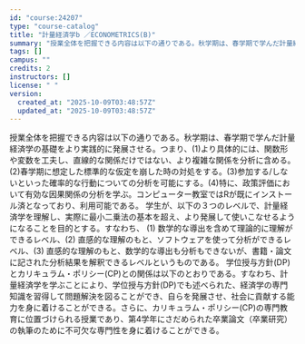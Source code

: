 ```yaml
---
id: "course:24207"
type: "course-catalog"
title: "計量経済学b ／ECONOMETRICS(B)"
summary: "授業全体を把握できる内容は以下の通りである。秋学期は、春学期で学んだ計量経済学の基礎をより実践的に発展させる。つまり、(1)より具体的には、関数形や変数を工夫し、直線的な関係だけではない、より複雑な関係を分析に含める。(2)春学期に想定した…"
tags: []
campus: ""
credits: 2
instructors: []
license: " "
version:
  created_at: "2025-10-09T03:48:57Z"
  updated_at: "2025-10-09T03:48:57Z"
---
```


授業全体を把握できる内容は以下の通りである。秋学期は、春学期で学んだ計量経済学の基礎をより実践的に発展させる。つまり、(1)より具体的には、関数形や変数を工夫し、直線的な関係だけではない、より複雑な関係を分析に含める。(2)春学期に想定した標準的な仮定を崩した時の対処をする。(3)参加する/しないといった確率的な行動についての分析を可能にする。(4)特に、政策評価において有効な因果関係の分析を学ぶ。コンピューター教室ではRが既にインストール済となっており、利用可能である。 学生が、以下の３つのレベルで、計量経済学を理解し、実際に最小二乗法の基本を超え、より発展して使いこなせるようになることを目的とする。すなわち、 (1) 数学的な導出を含めて理論的に理解ができるレベル、(2) 直感的な理解のもと、ソフトウェアを使って分析ができるレベル、(3) 直感的な理解のもと、数学的な導出も分析もできないが、書籍・論文に記された分析結果を解釈できるレベルというものである。 学位授与方針(DP)とカリキュラム・ポリシー(CP)との関係は以下のとおりである。すなわち、計量経済学を学ぶことにより、学位授与方針(DP)でも述べられた、経済学の専門知識を習得して問題解決を図ることができ、自らを発展させ、社会に貢献する能力を身に着けることができる。さらに、カリキュラム・ポリシー(CP)の専門教育に位置づけられる授業であり、第4学年にさだめられた卒業論文（卒業研究）の執筆のために不可欠な専門性を身に着けることができる。
